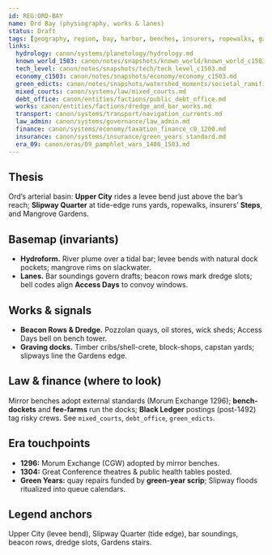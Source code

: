 ```yaml
---
id: REG:ORD-BAY
name: Ord Bay (physiography, works & lanes)
status: Draft
tags: [geography, region, bay, harbor, benches, insurers, ropewalks, gardens]
links:
  hydrology: canon/systems/planetology/hydrology.md
  known_world_1503: canon/notes/snapshots/known_world/known_world_c1503.md
  tech_level: canon/notes/snapshots/tech/tech_level_c1503.md
  economy_c1503: canon/notes/snapshots/economy/economy_c1503.md
  green_edicts: canon/notes/snapshots/watershed_moments/societal_ramifications_green_skies_c1503_1530.md
  mixed_courts: canon/systems/law/mixed_courts.md
  debt_office: canon/entities/factions/public_debt_office.md
  works: canon/entities/factions/dredge_and_bar_works.md
  transport: canon/systems/transport/navigation_currents.md
  law_admin: canon/systems/governance/law_admin.md
  finance: canon/systems/economy/taxation_finance_c0_1200.md
  insurance: canon/systems/insurance/green_years_standard.md
  era_09: canon/eras/09_pamphlet_wars_1400_1503.md
---
```


## Thesis
Ord’s arterial basin: **Upper City** rides a levee bend just above the bar’s reach; **Slipway Quarter** at tide-edge runs yards, ropewalks, insurers’ **Steps**, and Mangrove Gardens.

## Basemap (invariants)
- **Hydroform.** River plume over a tidal bar; levee bends with natural dock pockets; mangrove rims on slackwater.
- **Lanes.** Bar soundings govern drafts; beacon rows mark dredge slots; bell codes align **Access Days** to convoy windows.

## Works & signals
- **Beacon Rows & Dredge.** Pozzolan quays, oil stores, wick sheds; Access Days bell on bench tower.
- **Graving docks.** Timber cribs/shell-crete, block-shops, capstan yards; slipways line the Gardens edge.

## Law & finance (where to look)
Mirror benches adopt external standards (Morum Exchange 1296); **bench-dockets** and **fee-farms** run the docks; **Black Ledger** postings (post-1492) tag risky crews. See `mixed_courts`, `debt_office`, `green_edicts`.

## Era touchpoints
- **1296:** Morum Exchange (CGW) adopted by mirror benches.  
- **1304:** Great Conference theatres & public health tables posted. 
- **Green Years:** quay repairs funded by **green-year scrip**; Slipway floods ritualized into queue calendars.

## Legend anchors
Upper City (levee bend), Slipway Quarter (tide edge), bar soundings, beacon rows, dredge slots, Gardens stairs.

